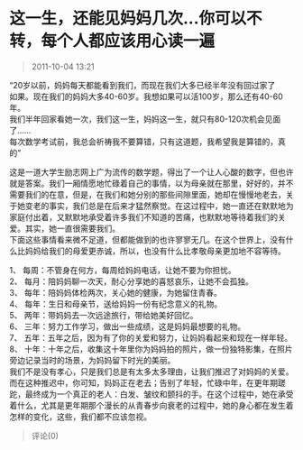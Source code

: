 # 这一生，还能见妈妈几次...你可以不转，每个人都应该用心读一遍
> 2011-10-04 13:21


“20岁以前，妈妈每天都能看到我们，而现在我们大多已经半年没有回过家了  
如果。现在我们的妈妈大多40-60岁。我想如果可以活100岁，那么还有40-60年。  
我们半年回家看她一次，我们这一生，妈妈这一生，就只有80-120次机会见面了……  
每次数学考试前，我总会祈祷我不要算错，只有这道题，我希望我是算错的，真的”  
  
这是一道大学生励志网上广为流传的数学题，得出了一个让人心酸的数字，但也许就是答案。我们一厢情愿地忙碌着自己的事情，以为母亲就在那里，好好的，并不需要我们的在意，但是，在我们和她分别的那些间隙里面，她却在慢慢地老去，关于她变老的事实，我们总是在后来才猛然察觉。在这过程中，她一直还在默默地为家庭付出着，又默默地承受着许多我们不知道的苦痛，也默默地等待着我们的关爱。其实，她一直很需要我们。  
下面这些事情看来微不足道，但都能做到的也许寥寥无几。在这个世界上，没有什么比妈妈给我们的母爱更赤诚，所以，也没有什么比孝敬母亲更加地不容等待。  
  
1、 每周：不管身在何方，每周给妈妈电话，让她不要为你担忧。  
2、 每月：陪妈妈聊一次天，耐心分享她的喜怒哀乐，让她不会孤独。  
3、 每年：陪妈妈体检两次，关心她的健康，为她留住青春。  
4、 每年：生日和母亲节，送给妈妈一份有纪念意义的礼物。  
5、 两年：带妈妈去一次远途旅行，带给她美好回忆。  
6、 三年：努力工作学习，做出一些成绩，这是妈妈最想要的礼物。  
7、 五年：五年之后，因为有了你的关爱和努力，让妈妈看起来和现在一样年轻。  
8、 十年：十年之后，收集这十年里你为妈妈拍的照片，做一份独特影集，在照片旁边记录当时的场景，为妈妈留下时光的美丽。  
我们不是没有孝心，只是我们总是有太多太多理由，让我们推迟了对妈妈的关爱。而在这种推迟中，你可知，妈妈正在老去；告别了年轻，忙碌中年，在更年期蹉跎，最终成为一个真正的老人：白发、皱纹和颤抖的手。在这个过程中，她在承受着什么，尤其是更年期那个漫长的从青春步向衰老的过程中，她的身心都在发生着怎样的变化，这些，我们都不应该忽视。
> 评论(0)

